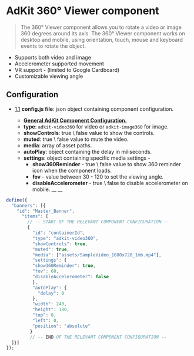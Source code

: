 # AdKit 360° Viewer component

> The 360° Viewer component allows you to rotate a video or image 360 degrees around its axis. The 360° Viewer component works on desktop and mobile, using orientation, touch, mouse and keyboard events to rotate the object.

- Supports both video and image
- Accelerometer supported movement
- VR support - (limited to Google Cardboard)
- Customizable viewing angle

## Configuration

  <a name="configuration--config.js"></a><a name="1.1"></a>
  - [1.1](#configuration--config.js) **config.js file**: json object containing component configuration.

    - [**General AdKit Component Configuration.**](http://github.com)
    - **type**: `adkit-video360` for video or `adkit-image360` for image.
    - **showControls**: true \ false value to show the controls.
    - **muted**: true \ false value to mute the video.
    - **media**: array of asset paths.
    - **autoPlay**: object containing the delay in miliseconds.
    - **settings**: object containing specific media settings -
      - **show360Reminder** - true \ false value to show 360 reminder icon when the component loads.
      - **fov** - value between 30 - 120 to set the viewing angle.
      - **disableAccelerometer** - true \ false to disable accelerometer on mobile.
__
__ 
```javascript
define({
  "banners": [{
    "id": "Master_Banner",
      "items": [
        // -- START OF THE RELEVANT COMPONENT CONFIGURATION --
        {
          "id": "containerId",
          "type": "adkit-video360",
          "showControls": true,
          "muted": true,
          "media": ["assets/SampleVideo_1080x720_1mb.mp4"],
          "settings": {
          "show360Reminder": true,
          "fov": 60,
          "disableAccelerometer": false
          },
          "autoPlay": {
            "delay": 0
          },
          "width": 240,
          "height": 180,
          "top": 0,
          "left": 0,
          "position": "absolute"
         }
         // -- END OF THE RELEVANT COMPONENT CONFIGURATION --
  ]}]
});
```
